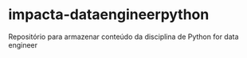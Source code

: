 # impacta-dataengineerpython
Repositório para armazenar conteúdo da disciplina de Python for data engineer
